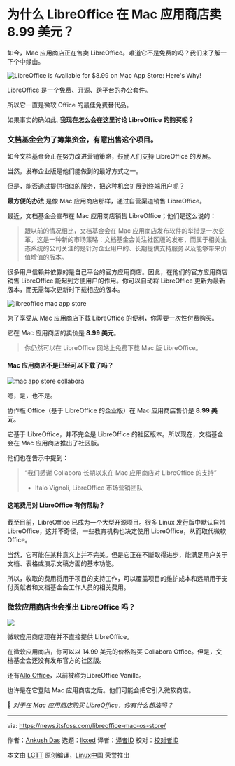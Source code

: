 [#]: subject: "LibreOffice is Available for $8.99 on Mac App Store: Here's Why!"
[#]: via: "https://news.itsfoss.com/libreoffice-mac-os-store/"
[#]: author: "Ankush Das https://news.itsfoss.com/author/ankush/"
[#]: collector: "lkxed"
[#]: translator: "cool-summer-021"
[#]: reviewer: " "
[#]: publisher: " "
[#]: url: " "

为什么 LibreOffice 在 Mac 应用商店卖 8.99 美元？
======
如今，Mac 应用商店正在售卖 LibreOffice。难道它不是免费的吗？我们来了解一下个中缘由。

![LibreOffice is Available for $8.99  on Mac App Store: Here's Why!][1]

LibreOffice 是一个免费、开源、跨平台的办公套件。

所以它一直是微软 Office 的最佳免费替代品。

如果事实的确如此, **我现在怎么会在这里讨论 LibreOffice 的购买呢？**

### 文档基金会为了筹集资金，有意出售这个项目。

如今文档基金会正在努力改进营销策略，鼓励人们支持 LibreOffice 的发展。

当然，发布企业版是他们能做到的最好方式之一。

但是，能否通过提供相似的服务，把这种机会扩展到终端用户呢？

**最方便的办法** 是像 Mac 应用商店那样，通过自营渠道销售 LibreOffice。

最近，文档基金会宣布在 Mac 应用商店销售 LibreOffice；他们是这么说的：

> 跟以前的情况相比，文档基金会在 Mac 应用商店发布软件的举措是一次变革，这是一种新的市场策略：文档基金会关注社区版的发布，而属于相关生态系统的公司关注的是针对企业用户的、长期提供支持服务以及能够带来价值增值的版本。

很多用户信赖并依靠的是自己平台的官方应用商店。因此，在他们的官方应用商店销售 LibreOffice 能起到方便用户的作用。你可以自动将 LibreOffice 更新为最新版本，而无需每次更新时下载相应的版本。

![libreoffice mac app store][5]

为了享受从 Mac 应用商店下载 LibreOffice 的便利，你需要一次性付费购买。

它在 Mac 应用商店的卖价是 **8.99 美元**。

> 你仍然可以在 LibreOffice 网站上免费下载  Mac 版 LibreOffice。

#### Mac 应用商店不是已经可以下载了吗？

![mac app store collabora][7]

嗯，是，也不是。

协作版 Office（基于 LibreOffice 的企业版）在 Mac 应用商店售价是 **8.99 美元**。

它基于 LibreOffice，并不完全是 LibreOffice 的社区版本。所以现在，文档基金会在  Mac 应用商店推出了社区版。

他们也在告示中提到：

> “我们感谢 Collabora 长期以来在 Mac 应用商店对 LibreOffice 的支持”
>
> - Italo Vignoli, LibreOffice 市场营销团队

#### 这笔费用对 LibreOffice 有何帮助？

截至目前，LibreOffice 已成为一个大型开源项目。很多 Linux 发行版中默认自带 LibreOffice，这并不奇怪，一些教育机构也决定使用 LibreOffice，从而取代微软 Office。

当然，它可能在某种意义上并不完美。但是它正在不断取得进步，能满足用户关于文档、表格或演示文稿方面的基本功能。

所以，收取的费用将用于项目的支持工作，可以覆盖项目的维护成本和远期用于支付贡献者和文档基金会工作人员的相关费用。

### 微软应用商店也会推出 LibreOffice 吗？

![][8]

微软应用商店现在并不直接提供 LibreOffice。

在微软应用商店，你可以以 14.99 美元的价格购买 Collabora Office。但是，文档基金会还没有发布官方的社区版。

还有[Allo Office][9]，以前被称为LibreOffice Vanilla。

也许是在它登陆 Mac 应用商店之后。他们可能会把它引入微软商店。

💬 *对于在 Mac 应用商店购买 LibreOffice，你有什么想法吗？*

--------------------------------------------------------------------------------

via: https://news.itsfoss.com/libreoffice-mac-os-store/

作者：[Ankush Das][a]
选题：[lkxed][b]
译者：[译者ID](https://github.com/cool-summer-021)
校对：[校对者ID](https://github.com/校对者ID)

本文由 [LCTT](https://github.com/LCTT/TranslateProject) 原创编译，[Linux中国](https://linux.cn/) 荣誉推出

[a]: https://news.itsfoss.com/author/ankush/
[b]: https://github.com/lkxed
[1]: https://news.itsfoss.com/content/images/size/w1200/2022/09/libreoffice-mac-app-store.png
[2]: https://itsfoss.com/best-free-open-source-alternatives-microsoft-office/
[3]: https://itsfoss.com/best-free-open-source-alternatives-microsoft-office/
[4]: https://blog.documentfoundation.org/blog/2022/09/19/the-document-foundation-releases-libreoffice-on-apples-mac-app-store/
[5]: https://news.itsfoss.com/content/images/2022/09/libreoffice-mac-1.jpg
[6]: https://www.libreoffice.org/download/download-libreoffice/
[7]: https://news.itsfoss.com/content/images/2022/09/collabora-mac.webp
[8]: https://news.itsfoss.com/content/images/2022/09/collabora-windows.jpg
[9]: https://apps.microsoft.com/store/detail/allooffice/9MWJQ9TX63F9
